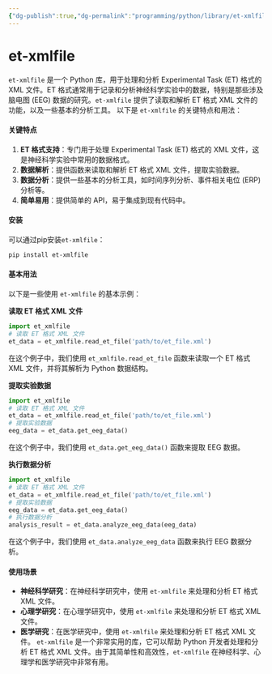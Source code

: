 ```yaml
---
{"dg-publish":true,"dg-permalink":"programming/python/library/et-xmlfile.md","permalink":"/programming/python/library/et-xmlfile.md/"}
---
```



# et-xmlfile

`et-xmlfile` 是一个 Python 库，用于处理和分析 Experimental Task (ET) 格式的 XML 文件。ET 格式通常用于记录和分析神经科学实验中的数据，特别是那些涉及脑电图 (EEG) 数据的研究。`et-xmlfile` 提供了读取和解析 ET 格式 XML 文件的功能，以及一些基本的分析工具。 以下是 `et-xmlfile` 的关键特点和用法：

#### 关键特点

1. **ET 格式支持**：专门用于处理 Experimental Task (ET) 格式的 XML 文件，这是神经科学实验中常用的数据格式。
2. **数据解析**：提供函数来读取和解析 ET 格式 XML 文件，提取实验数据。
3. **数据分析**：提供一些基本的分析工具，如时间序列分析、事件相关电位 (ERP) 分析等。
4. **简单易用**：提供简单的 API，易于集成到现有代码中。

#### 安装

可以通过pip安装`et-xmlfile`：

```bash
pip install et-xmlfile
```

#### 基本用法

以下是一些使用 `et-xmlfile` 的基本示例：

**读取 ET 格式 XML 文件**

```python
import et_xmlfile
# 读取 ET 格式 XML 文件
et_data = et_xmlfile.read_et_file('path/to/et_file.xml')
```

在这个例子中，我们使用 `et_xmlfile.read_et_file` 函数来读取一个 ET 格式 XML 文件，并将其解析为 Python 数据结构。

**提取实验数据**

```python
import et_xmlfile
# 读取 ET 格式 XML 文件
et_data = et_xmlfile.read_et_file('path/to/et_file.xml')
# 提取实验数据
eeg_data = et_data.get_eeg_data()
```

在这个例子中，我们使用 `et_data.get_eeg_data()` 函数来提取 EEG 数据。

**执行数据分析**

```python
import et_xmlfile
# 读取 ET 格式 XML 文件
et_data = et_xmlfile.read_et_file('path/to/et_file.xml')
# 提取实验数据
eeg_data = et_data.get_eeg_data()
# 执行数据分析
analysis_result = et_data.analyze_eeg_data(eeg_data)
```

在这个例子中，我们使用 `et_data.analyze_eeg_data` 函数来执行 EEG 数据分析。

#### 使用场景

* **神经科学研究**：在神经科学研究中，使用 `et-xmlfile` 来处理和分析 ET 格式 XML 文件。
* **心理学研究**：在心理学研究中，使用 `et-xmlfile` 来处理和分析 ET 格式 XML 文件。
* **医学研究**：在医学研究中，使用 `et-xmlfile` 来处理和分析 ET 格式 XML 文件。 `et-xmlfile` 是一个非常实用的库，它可以帮助 Python 开发者处理和分析 ET 格式 XML 文件。由于其简单性和高效性，`et-xmlfile` 在神经科学、心理学和医学研究中非常有用。